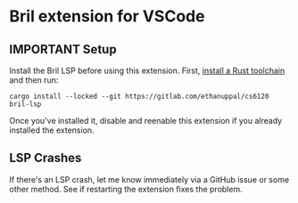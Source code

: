 # Bril extension for VSCode

## IMPORTANT Setup

Install the Bril LSP before using this extension.
First, [install a Rust toolchain](https://rustup.rs) and then run:

```
cargo install --locked --git https://gitlab.com/ethanuppal/cs6120 bril-lsp
```

Once you've installed it, disable and reenable this extension if you already
installed the extension.

## LSP Crashes

If there's an LSP crash, let me know immediately via a GitHub issue or some
other method. See if restarting the extension fixes the problem.
